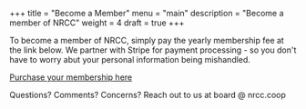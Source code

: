 +++
title = "Become a Member"
menu = "main"
description = "Become a member of NRCC"
weight = 4
draft = true
+++

To become a member of NRCC, simply pay the yearly membership fee at the link below. We partner with Stripe for payment processing - so you don't have to worry abut your personal information being mishandled.

[Purchase your membership here](https://buy.stripe.com/3cs0327Ok67weIg8ww)

Questions? Comments? Concerns? Reach out to us at board @ nrcc.coop